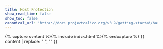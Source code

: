 ```yaml
---
title: Host Protection
show_read_time: false
show_toc: false
canonical_url: 'https://docs.projectcalico.org/v3.9/getting-started/bare-metal/index'
---
```

{% capture content %}{% include index.html %}{% endcapture %}
{{ content | replace: "    ", "" }}